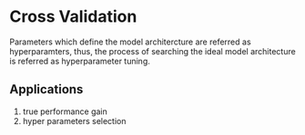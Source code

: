 Cross Validation
================

Parameters which define the model architercture are 
referred as hyperparamters, thus, the process of searching 
the ideal model architecture is referred as hyperparameter
tuning.


Applications
------------

1. true performance gain
2. hyper parameters selection
